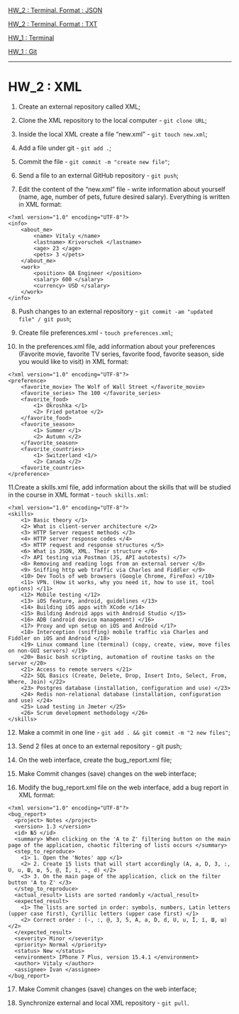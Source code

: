 [HW_2 : Terminal. Format : JSON](https://github.com/Vitaly-chek/JSON)

[HW_2 : Terminal. Format : TXT](https://github.com/Vitaly-chek/TXT)

[HW_1 : Terminal](https://github.com/Vitaly-chek/Terminal)

[HW_1 : Git](https://github.com/Vitaly-chek/Git)

---

# HW_2 : XML

1. Create an external repository called XML;

2. Clone the XML repository to the local computer - `git clone URL`;

3. Inside the local XML create a file “new.xml” - `git touch new.xml`;

4. Add a file under git - `git add .`;

5. Commit the file - `git commit -m "create new file"`;

6. Send a file to an external GitHub repository - `git push`;

7. Edit the content of the “new.xml” file - write information about yourself (name, age, number of pets,
	future desired salary). Everything is written in XML format:

```
<?xml version="1.0" encoding="UTF-8"?>
<info>
	<about_me>
		<name> Vitaly </name>
		<lastname> Krivoruchek </lastname>
		<age> 23 </age>
		<pets> 3 </pets>
	</about_me>
	<work>
		<position> QA Engineer </position>
		<salary> 600 </salary>
		<currency> USD </salary>
	</work>
</info>
```

8. Push changes to an external repository - `git commit -am "updated file" / git push`;

9. Create file preferences.xml - `touch preferences.xml`;

10. In the preferences.xml file, add information about your preferences (Favorite movie,
	favorite TV series, favorite food, favorite season, side you would like to visit) in XML format:

```
<?xml version="1.0" encoding="UTF-8"?>
<preference>
	<favorite_movie> The Wolf of Wall Street </favorite_movie>
	<favorite_series> The 100 </favorite_series>
	<favorite_food>
		<1> Okroshka </1>
		<2> Fried potatoe </2>
	</favorite_food>
	<favorite_season> 
		<1> Summer </1>
		<2> Autumn </2>
	</favorite_season> 
	<favorite_countries>
		<1> Switzerland <1/>
		<2> Canada </2>
	<favorite_countries>
</preference>
```

11.Create a skills.xml file, add information about the skills that will be studied in the course in XML format - `touch skills.xml`:

```
<?xml version="1.0" encoding="UTF-8"?>
<skills>
	<1> Basic theory </1>
	<2> What is client-server architecture </2>
	<3> HTTP Server request methods </3>
	<4> HTTP server response codes </4>
	<5> HTTP request and response structures </5>
	<6> What is JSON, XML. Their structure </6>
	<7> API testing via Postman (JS, API autotests) </7>
	<8> Removing and reading logs from an external server </8>
	<9> Sniffing http web traffic via Charles and Fiddler </9>
 	<10> Dev Tools of web browsers (Google Chrome, FireFox) </10>
	<11> VPN. (How it works, why you need it, how to use it, tool options) </11>
	<12> Mobile testing </12>
	<13> iOS feature, android, guidelines </13>
	<14> Building iOS apps with XCode </14>
	<15> Building Android apps with Android Studio </15>
	<16> ADB (android device management) </16>
	<17> Proxy and vpn setup on iOS and Android </17>
	<18> Interception (sniffing) mobile traffic via Charles and Fiddler on iOS and Android </18>
	<19> Linux command line (terminal) (copy, create, view, move files on non-GUI servers) </19>
	<20> Basic bash scripting, automation of routine tasks on the server </20>
	<21> Access to remote servers </21>
	<22> SQL Basics (Create, Delete, Drop, Insert Into, Select, From, Where, Join) </22>
	<23> Postgres database (installation, configuration and use) </23>
	<24> Redis non-relational database (installation, configuration and use) </24>
	<25> Load testing in Jmeter </25>
	<26> Scrum development methodology </26>
</skills>
```

12. Make a commit in one line - `git add . && git commit -m "2 new files"`;

13. Send 2 files at once to an external repository - git push;

14. On the web interface, create the bug_report.xml file;

15. Make Commit changes (save) changes on the web interface;

16. Modify the bug_report.xml file on the web interface, add a bug report in XML format:

```
<?xml version="1.0" encoding="UTF-8"?>
<bug_report>
  <project> Notes </project>
  <version> 1.3 </version>
  <id> №5 </id>
  <summary> When clicking on the 'A to Z' filtering button on the main page of the application, chaotic filtering of lists occurs </summary>
  <step_to_reproduce>
    <1> 1. Open the 'Notes' app </1>
    <2> 2. Create 15 lists that will start accordingly (A, a, D, 3, :, U, u, Ш, ш, 5, @, Ї, ї, -, d) </2>
    <3> 3. On the main page of the application, click on the filter button 'A to Z' </3>
  </step_to_reproduce>
  <actual_result> Lists are sorted randomly </actual_result>
  <expected_result>  
    <1> The lists are sorted in order: symbols, numbers, Latin letters (upper case first), Cyrillic letters (upper case first) </1>
    <2> Correct order : (-, :, @, 3, 5, А, а, D, d, U, u, Ї, ї, Ш, ш) </2>
  </expected_result>
  <severity> Minor </severity>
  <priority> Normal </priority>
  <status> New </status>
  <environment> IPhone 7 Plus, version 15.4.1 </environment>
  <author> Vitaly </author>
  <assignee> Ivan </assignee>
</bug_report>
```

17. Make Commit changes (save) changes on the web interface;

18. Synchronize external and local XML repository - `git pull`.